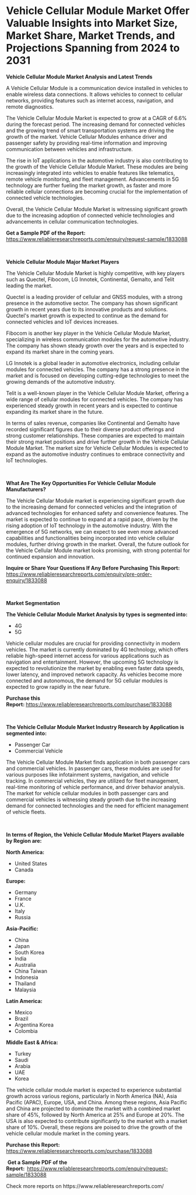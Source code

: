 <p><h1>Vehicle Cellular Module Market Offer Valuable Insights into Market Size, Market Share, Market Trends, and Projections Spanning from 2024 to 2031</h1></p><p><strong>Vehicle Cellular Module Market Analysis and Latest Trends</strong></p>
<p><p>A Vehicle Cellular Module is a communication device installed in vehicles to enable wireless data connections. It allows vehicles to connect to cellular networks, providing features such as internet access, navigation, and remote diagnostics.</p><p>The Vehicle Cellular Module Market is expected to grow at a CAGR of 6.6% during the forecast period. The increasing demand for connected vehicles and the growing trend of smart transportation systems are driving the growth of the market. Vehicle Cellular Modules enhance driver and passenger safety by providing real-time information and improving communication between vehicles and infrastructure.</p><p>The rise in IoT applications in the automotive industry is also contributing to the growth of the Vehicle Cellular Module Market. These modules are being increasingly integrated into vehicles to enable features like telematics, remote vehicle monitoring, and fleet management. Advancements in 5G technology are further fueling the market growth, as faster and more reliable cellular connections are becoming crucial for the implementation of connected vehicle technologies.</p><p>Overall, the Vehicle Cellular Module Market is witnessing significant growth due to the increasing adoption of connected vehicle technologies and advancements in cellular communication technologies.</p></p>
<p><strong>Get a Sample PDF of the Report:&nbsp;</strong> <a href="https://www.reliableresearchreports.com/enquiry/request-sample/1833088">https://www.reliableresearchreports.com/enquiry/request-sample/1833088</a></p>
<p>&nbsp;</p>
<p><strong>Vehicle Cellular Module Major Market Players</strong></p>
<p><p>The Vehicle Cellular Module Market is highly competitive, with key players such as Quectel, Fibocom, LG Innotek, Continental, Gemalto, and Telit leading the market. </p><p>Quectel is a leading provider of cellular and GNSS modules, with a strong presence in the automotive sector. The company has shown significant growth in recent years due to its innovative products and solutions. Quectel's market growth is expected to continue as the demand for connected vehicles and IoT devices increases.</p><p>Fibocom is another key player in the Vehicle Cellular Module Market, specializing in wireless communication modules for the automotive industry. The company has shown steady growth over the years and is expected to expand its market share in the coming years.</p><p>LG Innotek is a global leader in automotive electronics, including cellular modules for connected vehicles. The company has a strong presence in the market and is focused on developing cutting-edge technologies to meet the growing demands of the automotive industry.</p><p>Telit is a well-known player in the Vehicle Cellular Module Market, offering a wide range of cellular modules for connected vehicles. The company has experienced steady growth in recent years and is expected to continue expanding its market share in the future.</p><p>In terms of sales revenue, companies like Continental and Gemalto have recorded significant figures due to their diverse product offerings and strong customer relationships. These companies are expected to maintain their strong market positions and drive further growth in the Vehicle Cellular Module Market. The market size for Vehicle Cellular Modules is expected to expand as the automotive industry continues to embrace connectivity and IoT technologies.</p></p>
<p>&nbsp;</p>
<p><strong>What Are The Key Opportunities For Vehicle Cellular Module Manufacturers?</strong></p>
<p><p>The Vehicle Cellular Module market is experiencing significant growth due to the increasing demand for connected vehicles and the integration of advanced technologies for enhanced safety and convenience features. The market is expected to continue to expand at a rapid pace, driven by the rising adoption of IoT technology in the automotive industry. With the emergence of 5G networks, we can expect to see even more advanced capabilities and functionalities being incorporated into vehicle cellular modules, further driving growth in the market. Overall, the future outlook for the Vehicle Cellular Module market looks promising, with strong potential for continued expansion and innovation.</p></p>
<p><strong>Inquire or Share Your Questions If Any Before Purchasing This Report:</strong> <a href="https://www.reliableresearchreports.com/enquiry/pre-order-enquiry/1833088">https://www.reliableresearchreports.com/enquiry/pre-order-enquiry/1833088</a></p>
<p>&nbsp;</p>
<p><strong>Market Segmentation</strong></p>
<p><strong>The Vehicle Cellular Module Market Analysis by types is segmented into:</strong></p>
<p><ul><li>4G</li><li>5G</li></ul></p>
<p><p>Vehicle cellular modules are crucial for providing connectivity in modern vehicles. The market is currently dominated by 4G technology, which offers reliable high-speed internet access for various applications such as navigation and entertainment. However, the upcoming 5G technology is expected to revolutionize the market by enabling even faster data speeds, lower latency, and improved network capacity. As vehicles become more connected and autonomous, the demand for 5G cellular modules is expected to grow rapidly in the near future.</p></p>
<p><strong>Purchase this Report:&nbsp;</strong><a href="https://www.reliableresearchreports.com/purchase/1833088">https://www.reliableresearchreports.com/purchase/1833088</a></p>
<p>&nbsp;</p>
<p><strong>The Vehicle Cellular Module Market Industry Research by Application is segmented into:</strong></p>
<p><ul><li>Passenger Car</li><li>Commercial Vehicle</li></ul></p>
<p><p>The Vehicle Cellular Module Market finds application in both passenger cars and commercial vehicles. In passenger cars, these modules are used for various purposes like infotainment systems, navigation, and vehicle tracking. In commercial vehicles, they are utilized for fleet management, real-time monitoring of vehicle performance, and driver behavior analysis. The market for vehicle cellular modules in both passenger cars and commercial vehicles is witnessing steady growth due to the increasing demand for connected technologies and the need for efficient management of vehicle fleets.</p></p>
<p>&nbsp;</p>
<p><strong>In terms of Region, the Vehicle Cellular Module Market Players available by Region are:</strong></p>
<p>
    <p> <strong> North America: </strong>
        <ul>
            <li>United States</li>
            <li>Canada</li>
        </ul>
        </p> 
    <p> <strong> Europe: </strong>
        <ul>
            <li>Germany</li>
            <li>France</li>
            <li>U.K.</li>
            <li>Italy</li>
            <li>Russia</li>
        </ul>
        </p> 
    <p> <strong> Asia-Pacific: </strong>
        <ul>
            <li>China</li>
            <li>Japan</li>
            <li>South Korea</li>
            <li>India</li>
            <li>Australia</li>
            <li>China Taiwan</li>
            <li>Indonesia</li>
            <li>Thailand</li>
            <li>Malaysia</li>
        </ul>
        </p> 
    <p> <strong> Latin America: </strong>
        <ul>
            <li>Mexico</li>
            <li>Brazil</li>
            <li>Argentina Korea</li>
            <li>Colombia</li>
        </ul>
        </p> 
    <p> <strong> Middle East & Africa: </strong>
        <ul>
            <li>Turkey</li>
            <li>Saudi</li>
            <li>Arabia</li>
            <li>UAE</li>
            <li>Korea</li>
        </ul>
    </p>
    </p>
<p><p>The vehicle cellular module market is expected to experience substantial growth across various regions, particularly in North America (NA), Asia Pacific (APAC), Europe, USA, and China. Among these regions, Asia Pacific and China are projected to dominate the market with a combined market share of 45%, followed by North America at 25% and Europe at 20%. The USA is also expected to contribute significantly to the market with a market share of 10%. Overall, these regions are poised to drive the growth of the vehicle cellular module market in the coming years.</p></p>
<p><strong>Purchase this Report: </strong><a href="https://www.reliableresearchreports.com/purchase/1833088">https://www.reliableresearchreports.com/purchase/1833088</a></p>
<p>&nbsp;<strong>Get a Sample PDF of the Report:&nbsp;&nbsp;</strong><a href="https://www.reliableresearchreports.com/enquiry/request-sample/1833088">https://www.reliableresearchreports.com/enquiry/request-sample/1833088</a></p>
<p><strong></strong></p>
<p>Check more reports on https://www.reliableresearchreports.com/</p>